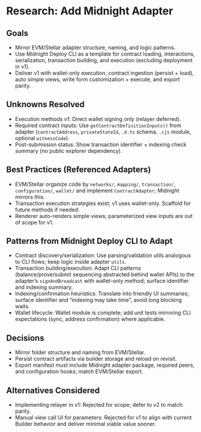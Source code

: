 # Research: Add Midnight Adapter

## Goals

- Mirror EVM/Stellar adapter structure, naming, and logic patterns.
- Use Midnight Deploy CLI as a template for contract loading, interactions, serialization, transaction building, and execution (excluding deployment in v1).
- Deliver v1 with wallet-only execution, contract ingestion (persist + load), auto simple views, write form customization + execute, and export parity.

## Unknowns Resolved

- Execution methods v1: Direct wallet signing only (relayer deferred).
- Required contract inputs: Use `getContractDefinitionInputs()` from adapter (`contractAddress`, `privateStateId`, `.d.ts` schema, `.cjs` module, optional `witnessCode`).
- Post-submission status: Show transaction identifier + indexing check summary (no public explorer dependency).

## Best Practices (Referenced Adapters)

- EVM/Stellar organize code by `networks/`, `mapping/`, `transaction/`, `configuration/`, `wallet/` and implement `ContractAdapter`; Midnight mirrors this.
- Transaction execution strategies exist; v1 uses wallet-only. Scaffold for future methods if needed.
- Renderer auto-renders simple views; parameterized view inputs are out of scope for v1.

## Patterns from Midnight Deploy CLI to Adapt

- Contract discovery/serialization: Use parsing/validation utils analogous to CLI flows; keep logic inside adapter `utils`.
- Transaction building/execution: Adapt CLI patterns (balance/prove/submit sequencing abstracted behind wallet APIs) to the adapter’s `signAndBroadcast` with wallet-only method; surface identifier and indexing summary.
- Indexing/confirmation heuristics: Translate into friendly UI summaries; surface identifier and “indexing may take time”, avoid long blocking waits.
- Wallet lifecycle: Wallet module is complete; add unit tests mirroring CLI expectations (sync, address confirmation) where applicable.

## Decisions

- Mirror folder structure and naming from EVM/Stellar.
- Persist contract artifacts via builder storage and reload on revisit.
- Export manifest must include Midnight adapter package, required peers, and configuration hooks; match EVM/Stellar export.

## Alternatives Considered

- Implementing relayer in v1: Rejected for scope; defer to v2 to match parity.
- Manual view call UI for parameters: Rejected for v1 to align with current Builder behavior and deliver minimal viable value sooner.
